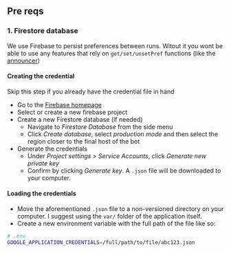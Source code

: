 ## Pre reqs

### 1. Firestore database

We use Firebase to persist preferences between runs. Witout it you wont be able to use any features that rely on `get/set/unsetPref` functions (like the [announcer](./src/player/queue-plugin/announcer.ts))

#### Creating the credential

Skip this step if you already have the credential file in hand

- Go to the [Firebase homepage](https://console.firebase.google.com/)
- Select or create a new firebase project
- Create a new Firestore database (if needed)
  - Navigate to _Firestore Database_ from the side menu
  - Click _Create database_, select _production mode_ and then select the region closer to the final host of the bot
- Generate the credentials
  - Under _Project settings > Service Accounts_, click _Generate new private key_
  - Confirm by clicking _Generate key_. A `.json` file will be downloaded to your computer.

#### Loading the credentials

- Move the aforementioned `.json` file to a non-versioned directory on your computer. I suggest using the `var/` folder of the application itself.
- Create a new environment variable with the full path of the file like so:

```sh
# .env
GOOGLE_APPLICATION_CREDENTIALS=/full/path/to/file/abc123.json
```
